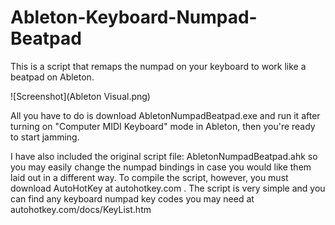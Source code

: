 # Ableton-Keyboard-Numpad-Beatpad

This is a script that remaps the numpad on your keyboard to work like a beatpad on Ableton.

![Screenshot](Ableton Visual.png)

All you have to do is download AbletonNumpadBeatpad.exe and run it after turning on "Computer MIDI Keyboard" mode in Ableton,
then you're ready to start jamming.

I have also included the original script file: AbletonNumpadBeatpad.ahk so you may easily change the numpad bindings in case 
you would like them laid out in a different way. To compile the script, however, you must
download AutoHotKey at autohotkey.com . The script is very simple and you can find any
keyboard numpad key codes you may need at autohotkey.com/docs/KeyList.htm 
